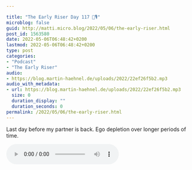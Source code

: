 ```yaml
---

title: "The Early Riser Day 117 🌅🎙"
microblog: false
guid: http://matti.micro.blog/2022/05/06/the-early-riser.html
post_id: 1563580
date: 2022-05-06T06:48:42+0200
lastmod: 2022-05-06T06:48:42+0200
type: post
categories:
- "Podcast"
- "The Early Riser"
audio:
- https://blog.martin-haehnel.de/uploads/2022/22ef26f5b2.mp3
audio_with_metadata:
- url: https://blog.martin-haehnel.de/uploads/2022/22ef26f5b2.mp3
  size: 0
  duration_display: ""
  duration_seconds: 0
permalink: /2022/05/06/the-early-riser.html
---
```

Last day before my partner is back. Ego depletion over longer periods of time.

<audio controls="controls" src="https://blog.martin-haehnel.de/uploads/2022/22ef26f5b2.mp3" preload="metadata" />
